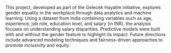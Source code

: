 This project, developed as part of the Gelecek Hayalim initiative, explores gender equality in the workplace through data analytics and machine learning. 
Using a dataset from India containing variables such as age, experience, job role, education level, and salary (in INR), the analysis focuses on understanding salary disparities. 
Predictive models were built with and without the gender feature to highlight its impact. 
Future directions include advanced modeling techniques and fairness-driven approaches to promote inclusivity and equity.
